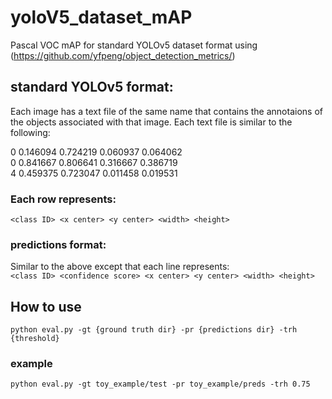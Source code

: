 # yoloV5_dataset_mAP
Pascal VOC mAP for standard YOLOv5 dataset format using (https://github.com/yfpeng/object_detection_metrics/)

## standard YOLOv5 format:
Each image has a text file of the same name that contains the annotaions of the objects associated with that image. Each text file is similar to the following:

0 0.146094 0.724219 0.060937 0.064062  
0 0.841667 0.806641 0.316667 0.386719  
4 0.459375 0.723047 0.011458 0.019531  

### Each row represents:
`<class ID> <x center> <y center> <width> <height>
` 
### predictions format: 
Similar to the above except that each line represents:  
`<class ID> <confidence score> <x center> <y center> <width> <height>
`  
## How to use
`python eval.py -gt {ground truth dir} -pr {predictions dir} -trh {threshold}
`
### example
`python eval.py -gt toy_example/test -pr toy_example/preds -trh 0.75
`
